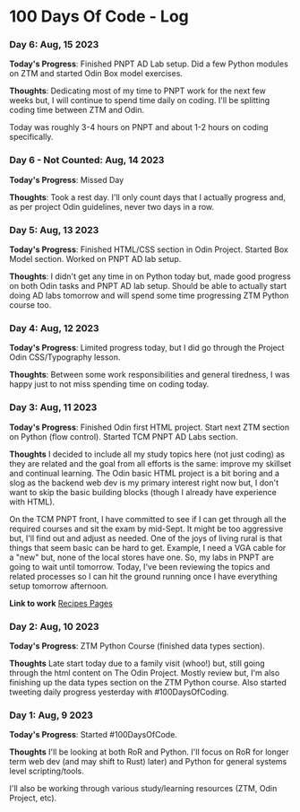 # 100 Days Of Code - Log

[//]: # (### Day 0: February 30, 2016 &#40;Example 1&#41;)

[//]: # (##### &#40;delete me or comment me out&#41;)

[//]: # ()
[//]: # (**Today's Progress**: Fixed CSS, worked on canvas functionality for the app.)

[//]: # ()
[//]: # (**Thoughts:** I really struggled with CSS, but, overall, I feel like I am slowly getting better at it. Canvas is still new for me, but I managed to figure out some basic functionality.)

[//]: # ()
[//]: # (**Link to work:** [Calculator App]&#40;http://www.example.com&#41;)
### Day 6: Aug, 15 2023

**Today's Progress**: Finished PNPT AD Lab setup. Did a few Python modules on ZTM and started Odin Box model exercises.

**Thoughts**: Dedicating most of my time to PNPT work for the next few weeks but, I will continue to spend time daily on 
coding. I'll be splitting coding time between ZTM and Odin.

Today was roughly 3-4 hours on PNPT and about 1-2 hours on coding specifically.

### Day 6 - Not Counted: Aug, 14 2023

**Today's Progress**: Missed Day

**Thoughts**: Took a rest day. I'll only count days that I actually progress and, as per project Odin guidelines, never 
two days in a row.

### Day 5: Aug, 13 2023

**Today's Progress**: Finished HTML/CSS section in Odin Project. Started Box Model section. Worked on PNPT AD lab setup.

**Thoughts**: I didn't get any time in on Python today but, made good progress on both Odin tasks and PNPT AD lab setup.
Should be able to actually start doing AD labs tomorrow and will spend some time progressing ZTM Python course too.

### Day 4: Aug, 12 2023

**Today's Progress**: Limited progress today, but I did go through the Project Odin CSS/Typography lesson.

**Thoughts**: Between some work responsibilities and general tiredness, I was happy just to not miss spending time on coding
today.

### Day 3: Aug, 11 2023

**Today's Progress**: Finished Odin first HTML project. Start next ZTM section on Python (flow control).
Started TCM PNPT AD Labs section.

**Thoughts** I decided to include all my study topics here (not just coding) as they are related and the 
goal from all efforts is the same: improve my skillset and continual learning. The Odin basic HTML project
is a bit boring and a slog as the backend web dev is my primary interest right now but, I don't want to skip
the basic building blocks (though I already have experience with HTML).

On the TCM PNPT front, I have committed to see if I can get through all the required courses and sit the exam
by mid-Sept. It might be too aggressive but, I'll find out and adjust as needed. One of the joys of living rural
is that things that seem basic can be hard to get. Example, I need a VGA cable for a "new" but, none of the local
stores have one. So, my labs in PNPT are going to wait until tomorrow. Today, I've been reviewing the topics and 
related processes so I can hit the ground running once I have everything setup tomorrow afternoon.

**Link to work** [Recipes Pages](https://github.com/scnetter/odin-recipes)

### Day 2: Aug, 10 2023

**Today's Progress**: ZTM Python Course (finished data types section).

**Thoughts** Late start today due to a family visit (whoo!) but, still going through the html content on The Odin
Project. Mostly review but, I'm also finishing up the data types section on the ZTM Python course. Also started tweeting
daily progress yesterday with #100DaysOfCoding. 

### Day 1: Aug, 9 2023

**Today's Progress**: Started #100DaysOfCode.

**Thoughts** I'll be looking at both RoR and Python. I'll focus on RoR for longer term web dev (and may shift to Rust)
later) and Python for general systems level scripting/tools.

I'll also be working through various study/learning resources (ZTM, Odin Project, etc).